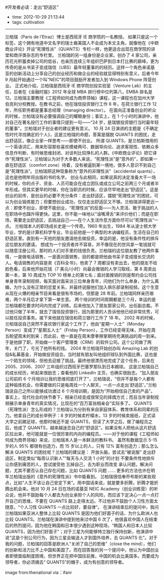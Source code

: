 #开发者必读：走出“舒适区”

- time: 2012-10-29 21:13:44
- tags: cultivation

---

兰柏瑞（Paris de l’Etraz）博士是西班牙 IE 商学院的一名教授。
如果只是这一个标签，这个拥有地道中文名字的瑞士裔美国人不会成为本文主角，就像他在《中欧商业评论》开设“死理性派”（QUANTS）专栏一样，他更适合出现在商学院的讲堂和商评类杂志的专栏里。
兰柏瑞的另一组身份是企业家。创办了 4 家公司，亲历花光积蓄卖掉公司的低谷，也亲历连续三年组织巴萨到日本打比赛的巅峰，更为传奇的是从书呆子变成瑞信（UBS）最年轻董事的的经历。这样一个角色来诺基亚的创新活动上分享自己的创业经历和做企业的经验就显得特别有意义，后者今年 9 月起开始通过一个叫“NEIC”的项目鼓励开发者加入到 Windows Phone 阵营创业。
正式地介绍，兰柏瑞是西班牙 IE 商学院创投实验室（Venture Lab）的主任，后者在《金融时报》2012 年全球 MBA 排行榜中位列第八，EMBA 排名是 12。兰柏瑞主要教授《工程师如何成为商界领袖》课程，这一课程也在加州大学伯克利分校教授。在教书之前，他在瑞信投资银行工作 6 年，在荷兰银行工作 12 年，所任职务都是董事总经理（managing director）。
在面向正准备创业的听众的时候，兰柏瑞没有必要强调自己的耀眼身份；事实上，在 1 个小时的演讲中，他对自己在著名投行工作的事情只提到一句——“24 岁，是瑞银投资银行当时最年轻的董事”。兰柏瑞对于创业者的建议更有意义。
10 月 24 日演讲的主题是《不确定性时代寻找确定的个人》，这是兰柏瑞的命题，答案是摆脱 QUANTS 的困扰，走出舒适区，像企业家一样思考——即使不创业。
所谓 QUANTS，是兰柏斯借用的一个英语词汇，用来形容那些喜欢模棱两可、数据导向论、追求客观性、依赖众多信息作判断、有时候思维封闭、对谈判比较挣扎的人群。《中欧商业评论》把它译作“死理性派”。兰柏瑞认为对于大多数人来说，“死理性派”是“意外的”，即如果一直在舒适区（comfort zone）待着，没有被逼到某一境地，很多人意识不到自己是“死理性派”。兰柏瑞把这种现象称为“意外的非理性派”（accidental quants），这也是他明年将出版的书的名字。
创业与此相同，如果说真的决定准备大干一场的时候，你的点子、资金、人员可能会在成立团队或成立公司之前两三个月或者半年形成。但其实更早的时候，你在当职员的时候，应该尽早地走出“舒适区”。这是创业的前传，是创业的必要不充分条件：走出舒适区，摆脱“死理性派”的困扰，可以为创业锻炼能力；但要想创业成功，仅仅走出舒适区又不够。兰柏瑞讲得更远一点：即使不创业，即使不能创业，“死理性派”的反面——为人灵活、敢于挑战的人在职场中也蹿升得更快。这里，你不能一味地以“油嘴滑舌”来评价他们；而是在职场，需要走出舒适区，去挑战自己——在个人生活作息方面你尽可以“死理性派”一点。
兰柏瑞本人的职场成长史是一个传奇。1960 年出生，1984 年从波士顿大学毕业，学的是计算机科学专业，毕业前他是一个典型的木讷编程员，生活在自己的舒适区里。直到有一天他的朋友邀请他去做投资，幸运的是，他没有条件性的排斥这位朋友的邀请。
想成为一个投资者并不容易，并不像现在的世风拿一笔钱就可以随意注册公司，那时的人们对手里的钱很负责。兰柏瑞的这位朋友教了他两件事情，一是做电话销售，一是面对面销售，目的都是把他由书呆子变成擅长交流的人。电话销售的内容是卖《百科全书》，他卖了 7 周都没有卖出去，他的朋友不给脸色看，后来他开始花钱（7 美元/小时）向最会推销的人学习取经，第 8 周卖出第一本，第 10 周成为 TOP 10 榜单上的第七名；面对面推销的则是帮约会公司找单身青年录制视频，每天面对面采访三位单身青年，问他们为什么单身，为什么离婚，为什么没有正常的恋爱关系，并最终说服他们加入俱乐部录制视频。这个生意从现在火爆的相亲节目来看是很有市场的，但那是 28 年前。兰柏瑞同样亲历艰难，两个半月后才拿下第一单生意。
两个培训的时间周期都是三个月，幸运的是兰柏瑞都在要求时间内完成了训练。后来他加入了朋友那家公司，出任副总裁。不过他只做了半年，就去了瑞信投资银行，因为那里的人告诉他他已经非常优秀，可以胜任投资事务。接下来他就在瑞信和荷兰银行工作了 18 年。
2002 年的时候，兰柏瑞说自己突然不喜欢银行家这个工作了，他由“星期一人士”（Monday Person）变成了“星期五人士”（Friday Person），工作已经变得无味，开始在周五盼望周末的到来；而此前，他一直是在周末摩拳擦掌期待充满挑战的周一到来。于是他辞了职，开始做一个客户管理类（CRM）的软件公司。这个公司做了两年，关门了，亏光了他所有的钱。
2004 年兰柏瑞开始创办叫 Amazing Lab 的创投&私募基金，开始做投资组合。当时就有朋友叫他组织球队到外国比赛，这也是一个陌生的领域，但他去迎接了挑战。最终他很漂亮地完成了这个任务，后来在 2005、2006、2007 三年组织过西班牙巴塞罗那队到日本踢球。
这是兰柏瑞自己的成长经历，听起来很励志；查看他的 LinkedIn 主页，也确实很励志。“加入朋友公司前的 6 个月培训让我的思维彻底打开了”，兰柏瑞说，“但并不是每个人都有这种锻炼机会，你需要做的只是每周找一个人聊天，一点一点走出‘舒适区’。”兰柏瑞说自己之所以能够成功渡过 6 个月培训期，是因为“开始相信自己卖的产品”。事实上，现代社会的快节奏下，相亲已经变成很常见的择偶方式；而且当年录制视频展示单身青年的真实情况，比现在的“百万富翁相亲会”实际多了。
QUANTS（死理性派）怎么形成的？兰柏瑞认为分别有来自家庭体系、教育体系和同辈的压力。他拿自己的成长举例子：8 岁的时候卖柠檬水，13 岁的时候卖报纸，正式读大学之前踢足球，他那时候还不是 QUANTS，但读了大学之后，做了编程员之后，他成了 QUANTS，越来越迷恋自己的“舒适区”。如果没有人把他从这片舒适区拉出来，他可能就是一位很厉害的内向的编程员。——对于他的课程《工程师如何成为商界领袖》来说，兰柏瑞本人是一本鲜活的教科书。
虽然有数据显示 5-15 岁的人 95% 都很有创造力，而 15 岁以上的人，只有 12% 富有创造力；那么怎么解决 QUANTS 的困扰呢？兰柏瑞的建议是：
开放头脑，尝试去“被说服”
走出舒适区，制定类似“每周认识新人”“每天与人交流 1 小时”的计划
不要条件性地排斥让你感到痛苦的人，尝试接受他
忘掉自己，去为职业而改变
承认问题，解决问题，尤其不要否认自己存在问题，比如 QUANTS 问题
……
更多的方法也许在明年兰柏瑞出版的《意外的死理性派》书中能看到。
兰柏瑞很信奉乔布斯的某些观点，比如“人生不该让自己安定下来”。用中国话来说，就是要多折腾，折腾才能折腾出机会来。他对 10 月 24 日在场的诺基亚 NEIC Academy（创业训练营）的听众说，他并不鼓励每个人都去为创业承担个人的风险，而应该下定决心一点一点打开自己的思维，不要在 QUANTS 路上走得太远。不过他并不鼓励个人习性方面太随意，“个人习性 QUANTS 一点比较好，要自律”。
在演讲结束后的提问中，我问兰柏瑞如果亚洲人整体上比较 QUANTS 是因为他们好面子的话，为什么欧洲人也比较 QUANTS。兰柏瑞在演讲中提到他来过中国 6 次了，他很喜欢中国人在结束后的热烈提问，因为他在韩国和日本很少遇到这种现场，“韩国人和日本人比较 QUANTS，因为他们好面子”；对于三星为何能够特立独行保持创新，他演讲中说“这是个别公司行为，因为三星会输送人才到国外培养，去 QUANTS 化”。对于我的问题，兰柏瑞的回答是欧洲人“关闭了自己的思维”（close the mind），他们的创新和活力比不上中国和美国了。而在回答我的另一个提问中，他认为中国创业者即使面临制度困境，但世界正在把中国往前推，中国的机会比美国多。而要成为领导者，你必须摘去“ QUANTS”的帽子，成为有创意的领导者。
 
image from:thenational via：ifanr